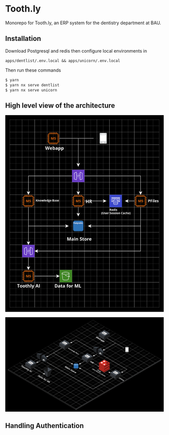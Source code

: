 # Tooth.ly

Monorepo for Tooth.ly, an ERP system for the dentistry department at BAU.

## Installation

Download Postgresql and redis then configure local environments in

```
apps/dentlist/.env.local && apps/unicorn/.env.local
```

Then run these commands

```
$ yarn
$ yarn nx serve dentlist
$ yarn nx serve unicorn
```

## High level view of the architecture

![2d arch](<https://github.com/Tooth-ly/monorepo/blob/main/diagrams/Toothly%20Architecture%20(2D).png>)

![3d arch](https://github.com/Tooth-ly/monorepo/blob/main/diagrams/Toothly%20Architecture.png)

## Handling Authentication
